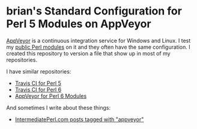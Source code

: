 # brian's Standard Configuration for Perl 5 Modules on AppVeyor

[AppVeyor](https://www.appveyor.com/) is a continuous integration service for Windows and Linux. I test my [public Perl modules](https://github.com/briandfoy) on it and they often have the same configuration. I created this repository to version a file that show up in most of my repositories.

I have similar repositories:

* [Travis CI for Perl 5](https://github.com/briandfoy/brians_perl_modules_travis_config)
* [Travis CI for Perl 6](https://github.com/briandfoy/brians_perl6_modules_travis_config)
* [AppVeyor for Perl 6 Modules](https://github.com/briandfoy/brians_perl6_modules_appveyor_config)


And sometimes I write about these things:

* [IntermediatePerl.com posts tagged with "appveyor"](https://www.intermediateperl.com/tag/appveyor/)
